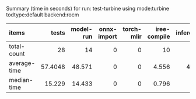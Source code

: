 Summary (time in seconds) for run: test-turbine using mode:turbine todtype:default backend:rocm

| items        |   tests |   model-run |   onnx-import |   torch-mlir |   iree-compile |   inference |
|:-------------|--------:|------------:|--------------:|-------------:|---------------:|------------:|
| total-count  | 28      |      14     |             0 |            0 |         10     |       1     |
| average-time | 57.4048 |      48.571 |             0 |            0 |          4.556 |       4.279 |
| median-time  | 15.229  |      14.433 |             0 |            0 |          0.796 |       0     |

